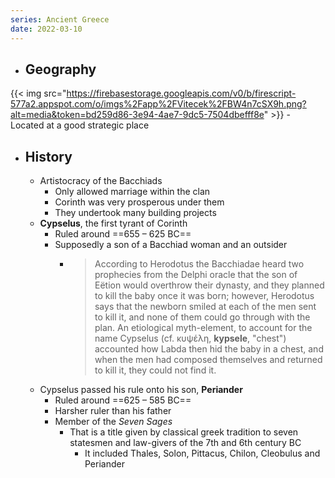 ```yaml
---
series: Ancient Greece
date: 2022-03-10
---
```

- ## Geography
{{< img src="https://firebasestorage.googleapis.com/v0/b/firescript-577a2.appspot.com/o/imgs%2Fapp%2FVitecek%2FBW4n7cSX9h.png?alt=media&token=bd259d86-3e94-4ae7-9dc5-7504dbefff8e" >}}
    -   Located at a good strategic place
- ## History
	- Artistocracy of the Bacchiads
    	- Only allowed marriage within the clan
    	- Corinth was very prosperous under them
        - They undertook many building projects
	- **Cypselus**, the first tyrant of Corinth
		- Ruled around ==655 – 625 BC==
		- Supposedly a son of a Bacchiad woman and an outsider
			- > According to Herodotus the Bacchiadae heard two prophecies from the Delphi oracle that the son of Eëtion would overthrow their dynasty, and they planned to kill the baby once it was born; however, Herodotus says that the newborn smiled at each of the men sent to kill it, and none of them could go through with the plan. An etiological myth-element, to account for the name Cypselus (cf. κυψέλη, __kypsele__, "chest") accounted how Labda then hid the baby in a chest, and when the men had composed themselves and returned to kill it, they could not find it.
	- Cypselus passed his rule onto his son, **Periander**
		- Ruled around ==625 – 585 BC==
		- Harsher ruler than his father 
		- Member of the *Seven Sages*
			- That is a title given by classical greek tradition to seven statesmen and law-givers of the 7th and 6th century BC
				- It included Thales, Solon, Pittacus, Chilon, Cleobulus and Periander